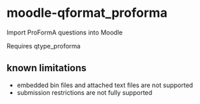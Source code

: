 # moodle-qformat_proforma

Import ProFormA questions into Moodle

Requires qtype_proforma

## known limitations

- embedded bin files and attached text files are not supported
- submission restrictions are not fully supported
